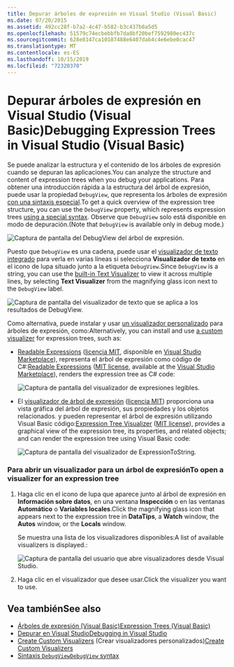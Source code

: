 ```yaml
---
title: Depurar árboles de expresión en Visual Studio (Visual Basic)
ms.date: 07/20/2015
ms.assetid: 492cc28f-b7a2-4c47-b582-b3c437b8a5d5
ms.openlocfilehash: 51579c74ecbebbfb7da8bf20bef7592980ec437c
ms.sourcegitcommit: 628e8147ca10187488e6407dab4c4e6ebe0cac47
ms.translationtype: MT
ms.contentlocale: es-ES
ms.lasthandoff: 10/15/2019
ms.locfileid: "72320370"
---
```

# <a name="debugging-expression-trees-in-visual-studio-visual-basic"></a><span data-ttu-id="7acd9-102">Depurar árboles de expresión en Visual Studio (Visual Basic)</span><span class="sxs-lookup"><span data-stu-id="7acd9-102">Debugging Expression Trees in Visual Studio (Visual Basic)</span></span>
<span data-ttu-id="7acd9-103">Se puede analizar la estructura y el contenido de los árboles de expresión cuando se depuran las aplicaciones.</span><span class="sxs-lookup"><span data-stu-id="7acd9-103">You can analyze the structure and content of expression trees when you debug your applications.</span></span> <span data-ttu-id="7acd9-104">Para obtener una introducción rápida a la estructura del árbol de expresión, puede usar la propiedad `DebugView`, que representa los árboles de expresión [con una sintaxis especial](debugview-syntax.md).</span><span class="sxs-lookup"><span data-stu-id="7acd9-104">To get a quick overview of the expression tree structure, you can use the `DebugView` property, which represents expression trees [using a special syntax](debugview-syntax.md).</span></span> <span data-ttu-id="7acd9-105">Observe que `DebugView` solo está disponible en modo de depuración.</span><span class="sxs-lookup"><span data-stu-id="7acd9-105">(Note that `DebugView` is available only in debug mode.)</span></span>  

![Captura de pantalla del DebugView del árbol de expresión.](media/debugging-expression-trees-in-visual-studio/debugview-visual-basic.png)

<span data-ttu-id="7acd9-107">Puesto que `DebugView` es una cadena, puede usar el [visualizador de texto integrado](https://docs.microsoft.com/visualstudio/debugger/view-strings-visualizer#open-a-string-visualizer) para verla en varias líneas si selecciona **Visualizador de texto** en el icono de lupa situado junto a la etiqueta `DebugView`.</span><span class="sxs-lookup"><span data-stu-id="7acd9-107">Since `DebugView` is a string, you can use the [built-in Text Visualizer](https://docs.microsoft.com/visualstudio/debugger/view-strings-visualizer#open-a-string-visualizer) to view it across multiple lines, by selecting **Text Visualizer** from the magnifying glass icon next to the `DebugView` label.</span></span>

 ![Captura de pantalla del visualizador de texto que se aplica a los resultados de DebugView.](media/debugging-expression-trees-in-visual-studio/string-visualizer-vb.png)

<span data-ttu-id="7acd9-109">Como alternativa, puede instalar y usar [un visualizador personalizado](https://docs.microsoft.com/visualstudio/debugger/create-custom-visualizers-of-data) para árboles de expresión, como:</span><span class="sxs-lookup"><span data-stu-id="7acd9-109">Alternatively, you can install and use [a custom visualizer](https://docs.microsoft.com/visualstudio/debugger/create-custom-visualizers-of-data) for expression trees, such as:</span></span>

- <span data-ttu-id="7acd9-110">[Readable Expressions](https://github.com/agileobjects/ReadableExpressions) ([licencia MIT](https://github.com/agileobjects/ReadableExpressions/blob/master/LICENSE.md), disponible en [Visual Studio Marketplace](https://marketplace.visualstudio.com/items?itemName=vs-publisher-1232914.ReadableExpressionsVisualizers)), representa el árbol de expresión como código de C#:</span><span class="sxs-lookup"><span data-stu-id="7acd9-110">[Readable Expressions](https://github.com/agileobjects/ReadableExpressions) ([MIT license](https://github.com/agileobjects/ReadableExpressions/blob/master/LICENSE.md), available at the [Visual Studio Marketplace](https://marketplace.visualstudio.com/items?itemName=vs-publisher-1232914.ReadableExpressionsVisualizers)), renders the expression tree as C# code:</span></span>

  ![Captura de pantalla del visualizador de expresiones legibles.](media/debugging-expression-trees-in-visual-studio/readable-expressions-visualizer.png)

- <span data-ttu-id="7acd9-112">El [visualizador de árbol de expresión](https://github.com/zspitz/ExpressionToString#visual-studio-debugger-visualizer-for-expression-trees) ([licencia MIT](https://github.com/zspitz/ExpressionToString/blob/master/LICENSE)) proporciona una vista gráfica del árbol de expresión, sus propiedades y los objetos relacionados. y pueden representar el árbol de expresión utilizando Visual Basic código:</span><span class="sxs-lookup"><span data-stu-id="7acd9-112">[Expression Tree Visualizer](https://github.com/zspitz/ExpressionToString#visual-studio-debugger-visualizer-for-expression-trees) ([MIT license](https://github.com/zspitz/ExpressionToString/blob/master/LICENSE)), provides a graphical view of the expression tree, its properties, and related objects; and can render the expression tree using Visual Basic code:</span></span>

  ![Captura de pantalla del visualizador de ExpressionToString.](media/debugging-expression-trees-in-visual-studio/expression-to-string-visualizer-vb.png)

### <a name="to-open-a-visualizer-for-an-expression-tree"></a><span data-ttu-id="7acd9-114">Para abrir un visualizador para un árbol de expresión</span><span class="sxs-lookup"><span data-stu-id="7acd9-114">To open a visualizer for an expression tree</span></span>  
  
1. <span data-ttu-id="7acd9-115">Haga clic en el icono de lupa que aparece junto al árbol de expresión en **Información sobre datos**, en una ventana **Inspección** o en las ventanas **Automático** o **Variables locales**.</span><span class="sxs-lookup"><span data-stu-id="7acd9-115">Click the magnifying glass icon that appears next to the expression tree in **DataTips**, a **Watch** window, the **Autos** window, or the **Locals** window.</span></span>  
  
    <span data-ttu-id="7acd9-116">Se muestra una lista de los visualizadores disponibles:</span><span class="sxs-lookup"><span data-stu-id="7acd9-116">A list of available visualizers is displayed.:</span></span> 

    ![Captura de pantalla del usuario que abre visualizadores desde Visual Studio.](media/debugging-expression-trees-in-visual-studio/expression-tree-visualizers-vb.png)

2. <span data-ttu-id="7acd9-118">Haga clic en el visualizador que desee usar.</span><span class="sxs-lookup"><span data-stu-id="7acd9-118">Click the visualizer you want to use.</span></span>  

## <a name="see-also"></a><span data-ttu-id="7acd9-119">Vea también</span><span class="sxs-lookup"><span data-stu-id="7acd9-119">See also</span></span>

- [<span data-ttu-id="7acd9-120">Árboles de expresión (Visual Basic)</span><span class="sxs-lookup"><span data-stu-id="7acd9-120">Expression Trees (Visual Basic)</span></span>](../../../../visual-basic/programming-guide/concepts/expression-trees/index.md)
- [<span data-ttu-id="7acd9-121">Depurar en Visual Studio</span><span class="sxs-lookup"><span data-stu-id="7acd9-121">Debugging in Visual Studio</span></span>](/visualstudio/debugger/debugging-in-visual-studio)
- <span data-ttu-id="7acd9-122">[Create Custom Visualizers](/visualstudio/debugger/create-custom-visualizers-of-data) (Crear visualizadores personalizados)</span><span class="sxs-lookup"><span data-stu-id="7acd9-122">[Create Custom Visualizers](/visualstudio/debugger/create-custom-visualizers-of-data)</span></span>
- [<span data-ttu-id="7acd9-123">Sintaxis `DebugView`</span><span class="sxs-lookup"><span data-stu-id="7acd9-123">`DebugView` syntax</span></span>](debugview-syntax.md)
